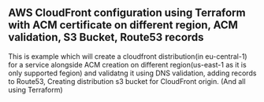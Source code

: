 ## AWS CloudFront configuration using Terraform with ACM certificate on different region, ACM validation, S3 Bucket, Route53 records
This is example which will create a cloudfront distribution(in eu-central-1) for a service alongside ACM creation on different region(us-east-1 as it is only supported fegion) and validatng it using DNS validation, adding records to Route53, Creating distribution s3 bucket for CloudFront origin. (And all using Terraform)
